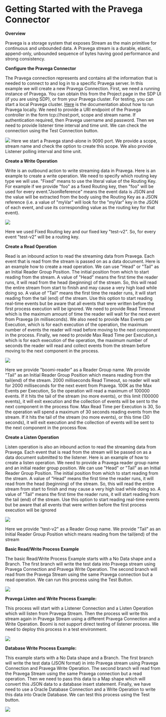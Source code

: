 # Getting Started with the Pravega Connector

**Overview**

Pravega is a storage system that exposes Stream as the main primitive for continuous and 
unbounded data. A Pravega stream is a durable, elastic, append-only, unbounded sequence of 
bytes having good performance and strong consistency.

**Configure the Pravega Connector**

The Pravega connection represents and contains all the information that is needed to connect 
to and log in to a specific Pravega server. In this example we will create a new Pravega 
Connection. First, we need a running instance of Pravega. You can obtain this from the Project 
page in the SDP UI (if you are using SDP), or from your Pravega cluster. For testing, you can 
start a local Pravega cluster. [Here](http://pravega.io/docs/latest/deployment/run-local/) is 
the documentation about how to run Pravega locally. We need to provide a URI endpoint of the 
Pravega controller in the form tcp://host:port, scope and stream name. If authentication 
required, then Pravega username and password. Then we need to provide listener time interval 
and time unit. We can check the connection using the Test Connection button.

![](pravega_connection.png)
Here we start a Pravega stand-alone in 9090 port. We provide a scope, stream name and check the option to create this scope. We also provide Listener polling interval and time unit.

**Create a Write Operation**

Write is an outbound action to write streaming data in Pravega. Here is an example to create a write operation. We need to specify which routing key type we will use. &quot;Fixed&quot; means to use the literal value of the Routing Key. For example if we provide &quot;foo&quot; as a fixed Routing key, then &quot;foo&quot; will be used for every event.&quot;JsonReference&quot; means the event data is JSON and the value will be extracted from the body using the Routing Key as a JSON reference (i.e. a value of &quot;myVar&quot; will look for the &quot;myVar&quot; key in the JSON of each event, and use its corresponding value as the routing key for that event).

![](pravega_write.png)

Here we used Fixed Routing key and our fixed key &quot;test-v2&quot;. So, for every event &quot;test-v2&quot; will be a routing key.

**Create a Read Operation**

Read is an inbound action to read the streaming data from Pravega. Each event that is read from the stream is passed on as a data document.  Here is an example how to create a read operation. We can use &quot;Head&quot; or &quot;Tail&quot; as an Initial Reader Group Position. The initial position from which to start reading from the stream. A value of &quot;Head&quot; means the first time the reader runs, it will read from the head (beginning) of the stream. So, this will read the entire stream from start to finish and may cause a very high load while doing so. A value of &quot;Tail&quot; means the first time the reader runs, it will start reading from the tail (end) of the stream. Use this option to start reading real-time events but be aware that all events that were written before the first process execution will be ignored. We need to provide Read Timeout which is the maximum amount of time the reader will wait for the next event from Pravega (in milliseconds). We also need to provide Max Events per Execution, which is for each execution of the operation, the maximum number of events the reader will read before moving to the next component in the process. Finally, we need to provide Max Read Time per Execution,s which is for each execution of the operation, the maximum number of seconds the reader will read and collect events from the stream before moving to the next component in the process.

![](pravega_read.png)

Here we provide &quot;boomi-reader&quot; as a Reader Group name. We provide &quot;Tail&quot; as an Initial Reader Group Position which means reading from the tail(end) of the stream. 2000 milliseconds Read Timeout, so reader will wait for 2000 milliseconds for the next event from Pravega. 100K as the Max Events per Execution, So the operation will read a maximum of 100000 events. If it hits the tail of the stream (no more events), or this limit (100000 events), it will exit execution and the collection of events will be sent to the next component in the process flow. Max Read Time per Execution is 30, So the operation will spend a maximum of 30 seconds reading events from the stream. If it hits the tail of the stream (no more events), or this time (30 seconds), it will exit execution and the collection of events will be sent to the next component in the process flow.

**Create a Listen Operation**

Listen operation is also an inbound action to read the streaming data from Pravega.  Each event that is read from the stream will be passed on as a data document submitted to the listener. Here is an example of how to create a listen operation. We need to provide a Pravega reader group name and an initial reader group position. We can use &quot;Head&quot; or &quot;Tail&quot; as an Initial Reader Group Position. The initial position from which to start reading from the stream. A value of &quot;Head&quot; means the first time the reader runs, it will read from the head (beginning) of the stream. So, this will read the entire stream from start to finish and may cause a very high load while doing so. A value of &quot;Tail&quot; means the first time the reader runs, it will start reading from the tail (end) of the stream. Use this option to start reading real-time events but be aware that all events that were written before the first process execution will be ignored

![](pravega_listen.png)

Here we provide &quot;test-v2&quot; as a Reader Group name. We provide &quot;Tail&quot; as an Initial Reader Group Position which means reading from the tail(end) of the stream

**Basic Read/Write Process Example**

The basic Read/Write Process Example starts with a No Data shape and a Branch. The first branch will write the test data into Pravega stream using Pravega Connection and Pravega Write Operation. The second branch will read from the Pravega Stream using the same Pravega connection but a read operation. We can run this process using the Test Button.

![](read_write_process.png)

**Pravega Listen and Write Process Example:**

This process will start with a Listener Connection and a Listen Operation which will listen from Pravega Stream. Then the process will write this stream again in Pravega Stream using a different Pravega Connection and a Write Operation. Boomi is not support direct testing of listener process. We need to deploy this process in a test environment.

![](listen_write_process.png)

**Database Write Process Example:**

This example starts with a No Data shape and a Branch. The first branch will write the test data (JSON format) in into Pravega stream using Pravega Connection and Pravega Write Operation. The second branch will read from the Pravega Stream using the same Pravega connection but a read operation. Then we need to pass this data to a Map shape which will convert this JSON data to a database insert statement. Finally, we have need to use a Oracle Database Connection and a Write Operation to write this data into Oracle Database. We can test this process using the Test button.

![](database_write_process.png)
